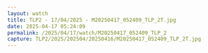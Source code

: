```yaml
---
layout: watch
title: TLP2 - 17/04/2025 - M20250417_052409_TLP_2T.jpg
date: 2025-04-17 05:24:09
permalink: /2025/04/17/watch/M20250417_052409_TLP_2
capture: TLP2/2025/202504/20250416/M20250417_052409_TLP_2T.jpg
---
```

